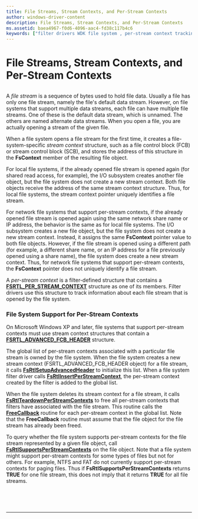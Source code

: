 ```yaml
---
title: File Streams, Stream Contexts, and Per-Stream Contexts
author: windows-driver-content
description: File Streams, Stream Contexts, and Per-Stream Contexts
ms.assetid: baea4967-f0d6-4096-aac4-fd38c117b4c6
keywords: ["filter drivers WDK file system , per-stream context tracking", "file system filter drivers WDK , per-stream context tracking", "per-stream context tracking WDK file system", "tracking per-stream context WDK file system", "file streams WDK", "stream control blocks WDK file system", "SCB WDK file system", "stream context WDK file system"]
---
```


# File Streams, Stream Contexts, and Per-Stream Contexts


## <span id="ddk_file_streams_stream_contexts_and_per_stream_contexts_if"></span><span id="DDK_FILE_STREAMS_STREAM_CONTEXTS_AND_PER_STREAM_CONTEXTS_IF"></span>


A *file stream* is a sequence of bytes used to hold file data. Usually a file has only one file stream, namely the file's default data stream. However, on file systems that support multiple data streams, each file can have multiple file streams. One of these is the default data stream, which is unnamed. The others are named alternate data streams. When you open a file, you are actually opening a stream of the given file.

When a file system opens a file stream for the first time, it creates a file-system-specific *stream context* structure, such as a file control block (FCB) or stream control block (SCB), and stores the address of this structure in the **FsContext** member of the resulting file object.

For local file systems, if the already opened file stream is opened again (for shared read access, for example), the I/O subsystem creates another file object, but the file system does not create a new stream context. Both file objects receive the address of the same stream context structure. Thus, for local file systems, the stream context pointer uniquely identifies a file stream.

For network file systems that support per-stream contexts, if the already opened file stream is opened again using the same network share name or IP address, the behavior is the same as for local file systems. The I/O subsystem creates a new file object, but the file system does not create a new stream context. Instead, it assigns the same **FsContext** pointer value to both file objects. However, if the file stream is opened using a different path (for example, a different share name, or an IP address for a file previously opened using a share name), the file system does create a new stream context. Thus, for network file systems that support per-stream contexts, the **FsContext** pointer does not uniquely identify a file stream.

A *per-stream context* is a filter-defined structure that contains a [**FSRTL\_PER\_STREAM\_CONTEXT**](https://msdn.microsoft.com/library/windows/hardware/ff547357) structure as one of its members. Filter drivers use this structure to track information about each file stream that is opened by the file system.

### <span id="File_System_Support_for_Per-Stream_Contexts"></span><span id="file_system_support_for_per-stream_contexts"></span><span id="FILE_SYSTEM_SUPPORT_FOR_PER-STREAM_CONTEXTS"></span>File System Support for Per-Stream Contexts

On Microsoft Windows XP and later, file systems that support per-stream contexts must use stream context structures that contain a [**FSRTL\_ADVANCED\_FCB\_HEADER**](https://msdn.microsoft.com/library/windows/hardware/ff547334) structure.

The global list of per-stream contexts associated with a particular file stream is owned by the file system. When the file system creates a new stream context (FSRTL\_ADVANCED\_FCB\_HEADER object) for a file stream, it calls [**FsRtlSetupAdvancedHeader**](https://msdn.microsoft.com/library/windows/hardware/ff547257) to initialize this list. When a file system filter driver calls [**FsRtlInsertPerStreamContext**](https://msdn.microsoft.com/library/windows/hardware/ff546194), the per-stream context created by the filter is added to the global list.

When the file system deletes its stream context for a file stream, it calls [**FsRtlTeardownPerStreamContexts**](https://msdn.microsoft.com/library/windows/hardware/ff547295) to free all per-stream contexts that filters have associated with the file stream. This routine calls the [**FreeCallback**](https://msdn.microsoft.com/library/windows/hardware/ff547357) routine for each per-stream context in the global list. Note that the **FreeCallback** routine must assume that the file object for the file stream has already been freed.

To query whether the file system supports per-stream contexts for the file stream represented by a given file object, call [**FsRtlSupportsPerStreamContexts**](https://msdn.microsoft.com/library/windows/hardware/ff547285) on the file object. Note that a file system might support per-stream contexts for some types of files but not for others. For example, NTFS and FAT do not currently support per-stream contexts for paging files. Thus if **FsRtlSupportsPerStreamContexts** returns **TRUE** for one file stream, this does not imply that it returns **TRUE** for all file streams.

 

 


--------------------


